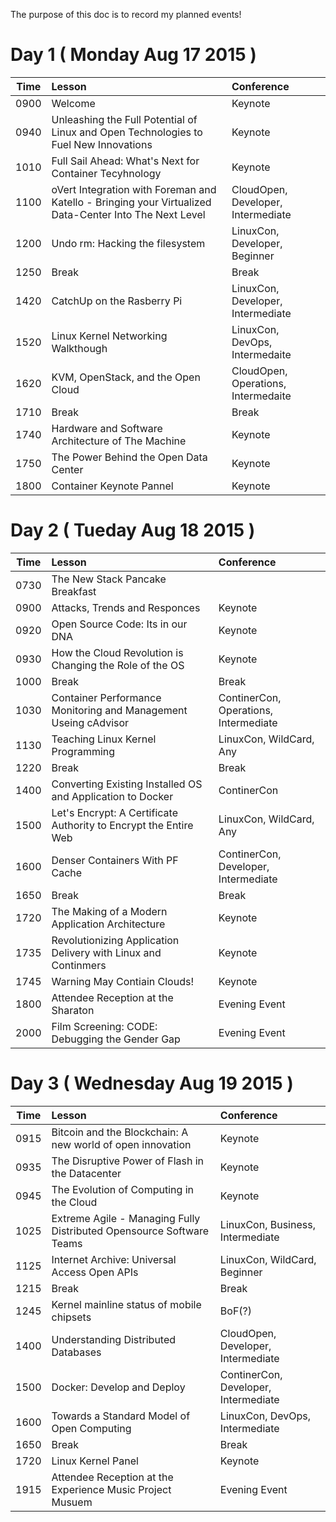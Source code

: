 The purpose of this doc is to record my planned events!


# Day 1 ( Monday Aug 17 2015 )
| Time | Lesson | Conference |
|:----:|:-------|:-----------|
|0900| Welcome | Keynote |
|0940| Unleashing the Full Potential of Linux and Open Technologies to Fuel New Innovations | Keynote |
|1010| Full Sail Ahead: What's Next for Container Tecyhnology | Keynote |
|1100| oVert Integration with Foreman and Katello - Bringing your Virtualized Data-Center Into The Next Level | CloudOpen, Developer, Intermediate |
|1200| Undo rm: Hacking the filesystem | LinuxCon, Developer, Beginner |
|1250| Break | Break |
|1420| CatchUp on the Rasberry Pi | LinuxCon, Developer, Intermediate |
|1520| Linux Kernel Networking Walkthough | LinuxCon, DevOps, Intermedaite |
|1620| KVM, OpenStack, and the Open Cloud | CloudOpen, Operations, Intermedaite |
|1710| Break | Break |
|1740| Hardware and Software Architecture of The Machine | Keynote |
|1750| The Power Behind the Open Data Center | Keynote |
|1800| Container Keynote Pannel | Keynote |


# Day 2 ( Tueday Aug 18 2015 )
| Time | Lesson | Conference |
|:----:|:-------|:-----------|
|0730| The New Stack Pancake Breakfast | 
|0900| Attacks, Trends and Responces | Keynote |
|0920| Open Source Code: Its in our DNA | Keynote |
|0930| How the Cloud Revolution is Changing the Role of the OS | Keynote |
|1000| Break | Break | 
|1030| Container Performance Monitoring and Management Useing cAdvisor | ContinerCon, Operations, Intermediate |
|1130| Teaching Linux Kernel Programming | LinuxCon, WildCard, Any |
|1220| Break | Break |
|1400| Converting Existing Installed OS and Application to Docker | ContinerCon |
|1500| Let's Encrypt: A Certificate Authority to Encrypt the Entire Web | LinuxCon, WildCard, Any |
|1600| Denser Containers With PF Cache | ContinerCon, Developer, Intermediate |
|1650| Break | Break |
|1720| The Making of a Modern Application Architecture | Keynote |
|1735| Revolutionizing Application Delivery with Linux and Continmers | Keynote |
|1745| Warning May Contiain Clouds! | Keynote |
|1800| Attendee Reception at the Sharaton | Evening Event |
|2000| Film Screening: CODE: Debugging the Gender Gap | Evening Event |

# Day 3 ( Wednesday Aug 19 2015 )
| Time | Lesson | Conference |
|:----:|:-------|:-----------|
|0915| Bitcoin and the Blockchain: A new world of open innovation | Keynote |
|0935| The Disruptive Power of Flash in the Datacenter | Keynote |
|0945| The Evolution of Computing in the Cloud | Keynote |
|1025|  Extreme Agile - Managing Fully Distributed Opensource Software Teams | LinuxCon, Business, Intermediate | 
|1125| Internet Archive: Universal Access Open APIs | LinuxCon, WildCard, Beginner |
|1215| Break | Break |
|1245| Kernel mainline status of mobile chipsets | BoF(?) |
|1400| Understanding Distributed Databases | CloudOpen, Developer, Intermediate |
|1500| Docker: Develop and Deploy | ContinerCon, Developer, Intermediate |
|1600| Towards a Standard Model of Open Computing | LinuxCon, DevOps, Intermediate |
|1650| Break | Break |
|1720| Linux Kernel Panel | Keynote |
|1915| Attendee Reception at the Experience Music Project Musuem | Evening Event |
